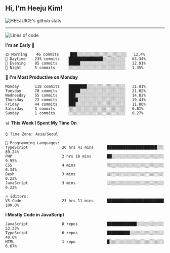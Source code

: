 ## Hi, I'm Heeju Kim!

![HEEJUICE's github stats](https://github-readme-stats.vercel.app/api?username=HEEJUICE&show_icons=true)

---
<!--START_SECTION:waka-->
![Lines of code](https://img.shields.io/badge/From%20Hello%20World%20I%27ve%20Written-11.2%20million%20lines%20of%20code-blue)

**I'm an Early 🐤** 

```text
🌞 Morning    46 commits     ███░░░░░░░░░░░░░░░░░░░░░░   12.4% 
🌆 Daytime    235 commits    ███████████████░░░░░░░░░░   63.34% 
🌃 Evening    85 commits     █████░░░░░░░░░░░░░░░░░░░░   22.91% 
🌙 Night      5 commits      ░░░░░░░░░░░░░░░░░░░░░░░░░   1.35%

```
📅 **I'm Most Productive on Monday** 

```text
Monday       118 commits    ████████░░░░░░░░░░░░░░░░░   31.81% 
Tuesday      78 commits     █████░░░░░░░░░░░░░░░░░░░░   21.02% 
Wednesday    55 commits     ███░░░░░░░░░░░░░░░░░░░░░░   14.82% 
Thursday     72 commits     ████░░░░░░░░░░░░░░░░░░░░░   19.41% 
Friday       44 commits     ███░░░░░░░░░░░░░░░░░░░░░░   11.86% 
Saturday     3 commits      ░░░░░░░░░░░░░░░░░░░░░░░░░   0.81% 
Sunday       1 commits      ░░░░░░░░░░░░░░░░░░░░░░░░░   0.27%

```


📊 **This Week I Spent My Time On** 

```text
⌚︎ Time Zone: Asia/Seoul

💬 Programming Languages: 
TypeScript               20 hrs 41 mins      ██████████████████████░░░   89.24% 
PHP                      2 hrs 18 mins       ██░░░░░░░░░░░░░░░░░░░░░░░   9.95% 
CSS                      4 mins              ░░░░░░░░░░░░░░░░░░░░░░░░░   0.34% 
Bash                     3 mins              ░░░░░░░░░░░░░░░░░░░░░░░░░   0.23% 
JavaScript               3 mins              ░░░░░░░░░░░░░░░░░░░░░░░░░   0.22%

🔥 Editors: 
VS Code                  23 hrs 11 mins      █████████████████████████   100.0%

```

**I Mostly Code in JavaScript** 

```text
JavaScript               8 repos             █████████████░░░░░░░░░░░░   53.33% 
TypeScript               6 repos             ██████████░░░░░░░░░░░░░░░   40.0% 
HTML                     1 repo              █░░░░░░░░░░░░░░░░░░░░░░░░   6.67%

```



<!--END_SECTION:waka-->
